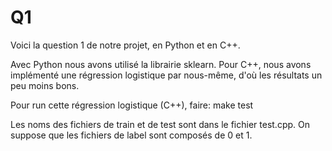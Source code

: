 # Q1

Voici la question 1 de notre projet, en Python et en C++.

Avec Python nous avons utilisé la librairie sklearn. Pour C++, nous avons implémenté une régression logistique par nous-même, d'où les résultats un peu moins bons. 

Pour run cette régression logistique (C++), faire: 
make test

Les noms des fichiers de train et de test sont dans le fichier test.cpp. On suppose que les fichiers de label sont composés de 0 et 1.


